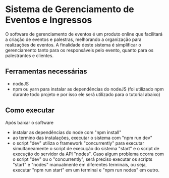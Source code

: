 # Sistema de Gerenciamento de Eventos e Ingressos
O software de gerenciamento de eventos é um produto online que facilitará a criação de eventos e palestras, melhorando a organização para realizações de eventos. A finalidade deste sistema é simplificar o gerenciamento tanto para os responsáveis pelo evento, quanto para os palestrantes e clientes.

## Ferramentas necessárias
- nodeJS
- npm ou yarn para instalar as dependências do nodeJS (foi utilizado npm durante todo projeto e por isso ele será utilizado para o tutorial abaixo)

## Como executar
Após baixar o software
- instalar as dependências do node com "npm install"
- ao termino das instalações, executar o sistema com "npm run dev"
- o script "dev" utiliza o framework "concurrently" para executar simultaneamente o script de execução do sistema "start" e o script de execução do servidor da API "nodes". Caso algum problema ocorra com o script "dev" ou o "concurrently", será preciso executar os scripts "start" e "nodes" manualmente em diferentes terminais, ou seja, executar "npm run start" em um terminal e "npm run nodes" em outro.